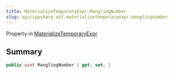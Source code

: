 ```yaml
---
title: MaterializeTemporaryExpr.ManglingNumber
slug: api/cppsharp.ast.materializetemporaryexpr.manglingnumber
---
```

Property in [MaterializeTemporaryExpr](/api/cppsharp/ast/materializetemporaryexpr)

## Summary



```csharp
public uint ManglingNumber { get; set; }
```


